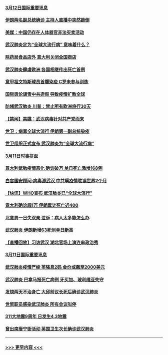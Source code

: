 #### [3月12日国际重要讯息](../pages/prog202/a102797939.md?t=03121831) 
#### [伊朗两名副总统确诊 主持人直播中突然跪倒](../pages/prog202/a102797898.md?t=03121831) 
#### [美媒：中国仍存在人体器官非法买卖活动](../pages/prog202/a102797745.md?t=03121831) 
#### [武汉肺炎定为“全球大流行病” 意味着什么？](../pages/prog202/a102797736.md?t=03121831) 
#### [除药局食品店外 意大利关闭全国商店](../pages/prog202/a102797725.md?t=03121831) 
#### [武汉肺炎肆虐欧洲 各国相继传出死亡首例](../pages/prog202/a102797718.md?t=03121831) 
#### [意甲祖文特斯球员首爆染疫 C罗未参与训练](../pages/prog202/a102797708.md?t=03121831) 
#### [国际舆论谴责中共造假 导致疫情扩散全球](../pages/prog202/a102797692.md?t=03121831) 
#### [防堵武汉肺炎 川普：禁止所有欧洲旅行30天](../pages/prog202/a102797681.md?t=03121831) 
#### [【禁闻】美媒：武汉病毒针对共产党而来](../pages/prog202/a102797618.md?t=03121831) 
#### [世卫：病毒全球大流行 伊朗第一副总统染疫](../pages/prog202/a102797579.md?t=03121831) 
#### [世卫组织正式宣布 武汉肺炎为“全球大流行病”](../pages/prog202/a102797475.md?t=03121831) 
#### [3月11日时事拼盘](../pages/prog202/a102797476.md?t=03121831) 
#### [意大利武肺疫情恶化 确诊破万 单日死亡激增168例](../pages/prog202/a102797393.md?t=03121831) 
#### [白宫国安顾问:病毒源武汉 中共瞒疫情耽误世界2个月](../pages/prog202/a102797433.md?t=03121831) 
#### [【快讯】WHO宣布 武汉肺炎已“全球大流行”](../pages/prog202/a102797429.md?t=03121831) 
#### [意大利确诊超1万 伊朗累计死亡近400](../pages/prog202/a102797341.md?t=03121831) 
#### [北意男一日失双亲 泣诉：病人太多能怎么办](../pages/prog202/a102797295.md?t=03121831) 
#### [武汉肺炎 伊朗新增63死创单日新高](../pages/prog202/a102797268.md?t=03121831) 
#### [【直播回放】习访武汉 湖北官场上演连串政治秀](../pages/prog202/a102797105.md?t=03121831) 
#### [3月11日国际重要讯息](../pages/prog202/a102797161.md?t=03121831) 
#### [武汉肺炎疫情严峻 英降息2码 金价或飙至2000美元](../pages/prog202/a102797092.md?t=03121831) 
#### [武汉肺炎 巴拿马报死亡病例 牙买加、玻利维亚失守](../pages/prog202/a102797062.md?t=03121831) 
#### [发烧两天不治身亡 大邱前议长死后确诊武汉肺炎](../pages/prog202/a102797043.md?t=03121831) 
#### [世贸职员感染武汉肺炎 所有会议叫停](../pages/prog202/a102797001.md?t=03121831) 
#### [311大地震9周年 日发生4.3地震](../pages/prog202/a102797004.md?t=03121831) 
#### [曾出席唐宁街活动 英国卫生次长确诊武汉肺炎](../pages/prog202/a102796948.md?t=03121831) 

----
#### [ >>> 更早内容 <<< ](../indexes/prog202-earlier.md)
